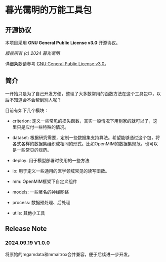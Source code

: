 # 暮光霭明的万能工具包

## 开源协议

本项目采用 **GNU General Public License v3.0** 开源协议。

*版权所有 (c) 2024 暮光霭明*

详细条款请参考 [GNU General Public License v3.0](https://www.gnu.org/licenses/gpl-3.0.html)。

## 简介

一开始只是为了自己开发方便，整理了大多数常用的函数方法在这个工具包中，以后不知道会不会帮到别人呢？

目前有如下几个模块：

- criterion: 定义一些常见的损失函数，其实一般情况下用别家的就可以了，这里只是应付一些特殊的情况。

- dataset: 根据研究需要，定制一些数据集支持算法。希望能够通过这个包，将各式各样的数据集组织成相同的形式。比如OpenMIM的数据集规范。也可以是一些常见的规范。

- deploy: 用于模型部署时使用的一些方法

- io: 用于定义一些通用的医学领域常见的读写函数。

- mm: OpenMIM框架下自定义组件

- models: 一些著名的神经网络

- process: 数据预处理、后处理

- utils: 其他小工具

## Release Note

### 2024.09.19 V1.0.0

将原始的mgamdata和mmaitrox合并兼容，便于后续进一步开发。
